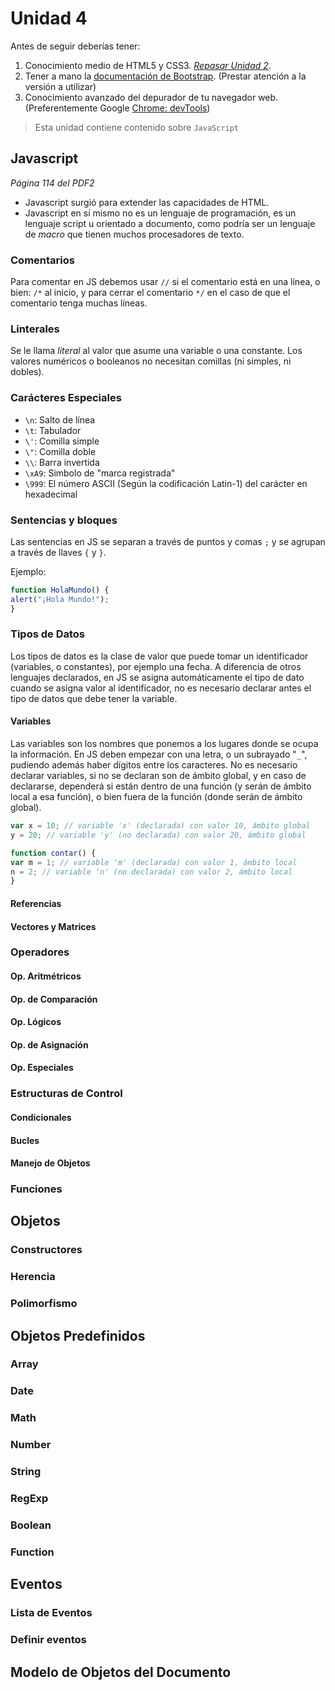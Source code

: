 # Unidad 4

Antes de seguir deberías tener:

1. Conocimiento medio de HTML5 y CSS3. [_Repasar Unidad 2_](/u/unidad2.md).
1. Tener a mano la [documentación de Bootstrap](https://getbootstrap.com/docs/4.1/getting-started/introduction/). (Prestar atención a la versión a utilizar)
1. Conocimiento avanzado del depurador de tu navegador web. (Preferentemente Google [Chrome: devTools](/c/#chrome-dev-tools))

>Esta unidad contiene contenido sobre `JavaScript`

## Javascript

_Página 114 del PDF2_

* Javascript surgió para extender las capacidades de HTML.
* Javascript en sí mismo no es un lenguaje de programación, es un lenguaje script u orientado a documento, como podría ser un lenguaje de _macro_ que tienen muchos procesadores de texto.

### Comentarios

Para comentar en JS debemos usar `//` si el comentario está en una línea, o bien: `/*` al inicio, y para cerrar el comentario `*/` en el caso de que el comentario tenga muchas líneas.

### Linterales

Se le llama _literal_ al valor que asume una variable o una constante. Los valores numéricos o booleanos no necesitan comillas (ni simples, ni dobles).

### Carácteres Especiales

* `\n`: Salto de línea
* `\t`: Tabulador
* `\'`: Comilla simple
* `\"`: Comilla doble
* `\\`: Barra invertida
* `\xA9`: Simbolo de "marca registrada"
* `\999`: El número ASCII (Según la codificación Latin-1) del carácter en hexadecimal

### Sentencias y bloques

Las sentencias en JS se separan a través de puntos y comas `;` y se agrupan a través de llaves `{` y `}`.

Ejemplo:

```js
function HolaMundo() {
alert("¡Hola Mundo!");
}
```

### Tipos de Datos

Los tipos de datos es la clase de valor que puede tomar un identificador (variables, o constantes), por ejemplo una fecha. A diferencia de otros lenguajes declarados, en JS se asigna automáticamente el tipo de dato cuando se asigna valor al identificador, no es necesario declarar antes el tipo de datos que debe tener la variable.

#### Variables

Las variables son los nombres que ponemos a los lugares donde se ocupa la información. En JS deben empezar con una letra, o un subrayado "`_`", pudiendo además haber dígitos entre los caracteres. No es necesario declarar variables, si no se declaran son de ámbito global, y en caso de declararse, dependerá si están dentro de una función (y serán de ámbito local a esa función), o bien fuera de la función (donde serán de ámbito global).

```js
var x = 10; // variable 'x' (declarada) con valor 10, ámbito global
y = 20; // variable 'y' (no declarada) con valor 20, ámbito global

function contar() {
var m = 1; // variable 'm' (declarada) con valor 1, ámbito local
n = 2; // variable 'n' (no declarada) con valor 2, ámbito local
}
```

#### Referencias

#### Vectores y Matrices

### Operadores

#### Op. Aritmétricos

#### Op. de Comparación

#### Op. Lógicos

#### Op. de Asignación

#### Op. Especiales

### Estructuras de Control

#### Condicionales

#### Bucles

#### Manejo de Objetos

### Funciones

## Objetos

### Constructores

### Herencia

### Polimorfismo

## Objetos Predefinidos

### Array

### Date

### Math

### Number

### String

### RegExp

### Boolean

### Function

## Eventos

### Lista de Eventos

### Definir eventos

## Modelo de Objetos del Documento
